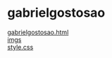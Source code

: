 # gabrielgostosao 
<a href='https://gabrielryanft.github.io/learning/cursoemvideo/htmlecss/css/gabrielgostosao/gabrielgostosao.html' target='_blank' rel='next'>gabrielgostosao.html</a><br/>
<a href='https://gabrielryanft.github.io/learning/cursoemvideo/htmlecss/css/gabrielgostosao/imgs/' target='_blank' rel='next'>imgs</a><br/>
<a href='https://gabrielryanft.github.io/learning/cursoemvideo/htmlecss/css/gabrielgostosao/style.css' target='_blank' rel='next'>style.css</a><br/>
